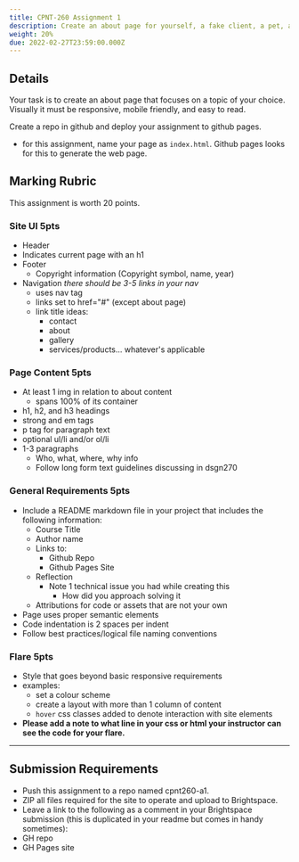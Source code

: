 ```yaml
---
title: CPNT-260 Assignment 1
description: Create an about page for yourself, a fake client, a pet, a character from a movie.
weight: 20%
due: 2022-02-27T23:59:00.000Z
---
```


## Details

Your task is to create an about page that focuses on a topic of your choice. Visually it must be responsive, mobile friendly, and easy to read.

Create a repo in github and deploy your assignment to github pages.

- for this assignment, name your page as `index.html`. Github pages looks for this to generate the web page.

## Marking Rubric

This assignment is worth 20 points.

### Site UI **5pts**

- Header
- Indicates current page with an h1
- Footer
  - Copyright information (Copyright symbol, name, year)
- Navigation
  _there should be 3-5 links in your nav_
  - uses nav tag
  - links set to href="#" (except about page)
  - link title ideas:
    - contact
    - about
    - gallery
    - services/products... whatever's applicable

### Page Content **5pts**

- At least 1 img in relation to about content
  - spans 100% of its container
- h1, h2, and h3 headings
- strong and em tags
- p tag for paragraph text
- optional ul/li and/or ol/li
- 1-3 paragraphs
  - Who, what, where, why info
  - Follow long form text guidelines discussing in dsgn270

### General Requirements **5pts**

- Include a README markdown file in your project that includes the following information:
  - Course Title
  - Author name
  - Links to:
    - Github Repo
    - Github Pages Site
  - Reflection
    - Note 1 technical issue you had while creating this
      - How did you approach solving it
  - Attributions for code or assets that are not your own
- Page uses proper semantic elements
- Code indentation is 2 spaces per indent
- Follow best practices/logical file naming conventions

### Flare **5pts**

- Style that goes beyond basic responsive requirements
- examples:
  - set a colour scheme
  - create a layout with more than 1 column of content
  - `hover` css classes added to denote interaction with site elements
- **Please add a note to what line in your css or html your instructor can see the code for your flare.**

---

## Submission Requirements

- Push this assignment to a repo named cpnt260-a1.
- ZIP all files required for the site to operate and upload to Brightspace.
- Leave a link to the following as a comment in your Brightspace submission (this is duplicated in your readme but comes in handy sometimes):
- GH repo
- GH Pages site
